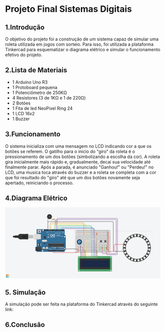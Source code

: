# Projeto Final Sistemas Digitais

## 1.Introdução

O objetivo do projeto foi a construção de um sistema capaz de simular uma roleta utilizada em jogos com sorteio. Para isso, foi utilizada a plataforma Tinkercad para esquematizar o diagrama elétrico e simular o funcionamento efetivo do projeto.

## 2.Lista de Materiais

- 1 Arduíno Uno R3
- 1 Protoboard pequena
- 1 Potenciômetro de 250KΩ
- 4 Resistores (3 de 1KΩ e 1 de 220Ω)
- 2 Botões
- 1 Fita de led NeoPixel Ring 24
- 1 LCD 16x2
- 1 Buzzer

## 3.Funcionamento

O sistema inicializa com uma mensagem no LCD indicando cor a que os botões se referem. O gatilho para o inicio do "giro" da roleta é o pressionamento de um dos botões (simbolizando a escolha da cor). A roleta gira inicialmente mais rápido e, gradualmente, decai sua velocidade até finalmente parar. Após a parada, é anunciado "Ganhou!" ou "Perdeu!" no LCD, uma musica toca através do buzzer e a roleta se completa com a cor que foi resultado do "giro" até que um dos botões novamente seja apertado, reiniciando o processo.

## 4.Diagrama Elétrico
![alt text](https://github.com/pedrozanineli/projeto-final-sistemas-digitais/blob/main/hardware-projeto.png)

## 5. Simulação

A simulação pode ser feita na plataforma do Tinkercad através do seguinte link:

## 6.Conclusão

